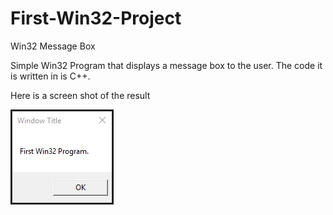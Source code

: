 # First-Win32-Project
Win32 Message Box

Simple Win32 Program that displays a message box to the user. The code it is written in is C++.

Here is a screen shot of the result

![Win32 Message Box](images/Win32_Message_Box.png)
